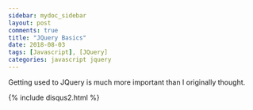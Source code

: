 ```yaml
---
sidebar: mydoc_sidebar
layout: post
comments: true
title: "JQuery Basics"
date: 2018-08-03
tags: [Javascript], [JQuery]
categories: javascript jquery
---
```


Getting used to JQuery is much more important than I originally thought.


{% include disqus2.html %}